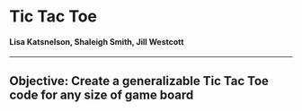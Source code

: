 # Tic Tac Toe
#### Lisa Katsnelson, Shaleigh Smith, Jill Westcott

---

## Objective: Create a generalizable Tic Tac Toe code for any size of game board

